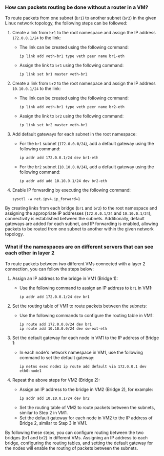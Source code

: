 ### How can packets routing be done without a router in a VM?

To route packets from one subnet (`br1`) to another subnet (`br2`) in the given Linux network topology, the following steps can be followed:

1. Create a link from `br1` to the root namespace and assign the IP address `172.0.0.1/24` to the link:
   - The link can be created using the following command:
     ```
     ip link add veth-br1 type veth peer name br1-eth
     ```
   - Assign the link to `br1` using the following command:
     ```
     ip link set br1 master veth-br1
     ```

2. Create a link from `br2` to the root namespace and assign the IP address `10.10.0.1/24` to the link:
   - The link can be created using the following command:
     ```
     ip link add veth-br1 type veth peer name br2-eth
     ```
   - Assign the link to `br2` using the following command:
     ```
     ip link set br2 master veth-br1
     ```

3. Add default gateways for each subnet in the root namespace:
   - For the `br1` subnet (`172.0.0.0/24`), add a default gateway using the following command:
     ```
     ip addr add 172.0.0.1/24 dev br1-eth
     ```

   - For the `br2` subnet (`10.10.0.0/24`), add a default gateway using the following command:
     ```
     ip addr add add 10.10.0.1/24 dev br2-eth
     ```

4. Enable IP forwarding by executing the following command:
	```
	sysctl -w net.ipv4.ip_forward=1
	```
By creating links from each bridge (`br1` and `br2`) to the root namespace and assigning the appropriate IP addresses (`172.0.0.1/24` and `10.10.0.1/24`), connectivity is established between the subnets. Additionally, default gateways are added for each subnet, and IP forwarding is enabled, allowing packets to be routed from one subnet to another within the given network topology.


### What if the namespaces are on different servers that can see each other in layer 2 

To route packets between two different VMs connected with a layer 2 connection, you can follow the steps below:

1. Assign an IP address to the bridge in VM1 (Bridge 1):
   - Use the following command to assign an IP address to `br1` in VM1:
     ```
     ip addr add 172.0.0.1/24 dev br1
     ```

2. Set the routing table of VM1 to route packets between the subnets:
   - Use the following commands to configure the routing table in VM1:
     ```
     ip route add 172.0.0.0/24 dev br1
     ip route add 10.10.0.0/24 dev sw-ext-eth
     ```

3. Set the default gateway for each node in VM1 to the IP address of Bridge 1:
   - In each node's network namespace in VM1, use the following command to set the default gateway:
     ```
     ip netns exec node1 ip route add default via 172.0.0.1 dev eth0-node1
     ```

4. Repeat the above steps for VM2 (Bridge 2):
   - Assign an IP address to the bridge in VM2 (Bridge 2), for example:
     ```
     ip addr add 10.10.0.1/24 dev br2
     ```
   - Set the routing table of VM2 to route packets between the subnets, similar to Step 2 in VM1.
   - Set the default gateway for each node in VM2 to the IP address of Bridge 2, similar to Step 3 in VM1.

By following these steps, you can configure routing between the two bridges (br1 and br2) in different VMs. Assigning an IP address to each bridge, configuring the routing tables, and setting the default gateway for the nodes will enable the routing of packets between the subnets.
